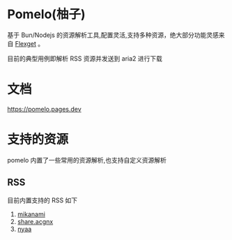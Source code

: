 # Pomelo(柚子)

基于 Bun/Nodejs 的资源解析工具,配置灵活,支持多种资源，绝大部分功能灵感来自 [Flexget](https://github.com/Flexget/Flexget) 。

目前的典型用例即解析 RSS 资源并发送到 aria2 进行下载

# 文档

https://pomelo.pages.dev

# 支持的资源

pomelo 内置了一些常用的资源解析,也支持自定义资源解析

## RSS
目前内置支持的 RSS 如下
1. [mikanami](https://mikanani.me/)
2. [share.acgnx](https://share.acgnx.se/)
3. [nyaa](https://nyaa.si/)